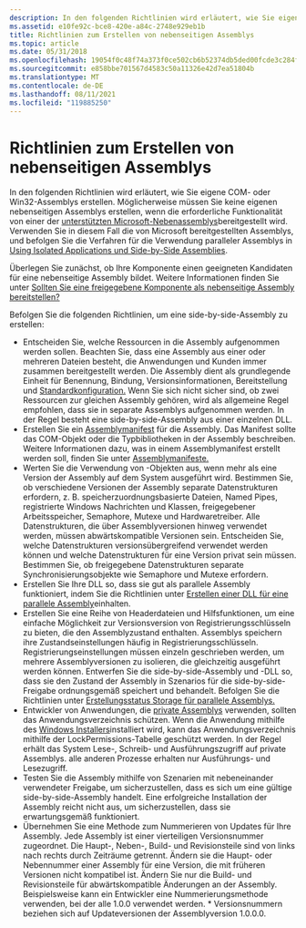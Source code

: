 ```yaml
---
description: In den folgenden Richtlinien wird erläutert, wie Sie eigene COM- oder Win32-Assemblys erstellen.
ms.assetid: e10fe92c-bce8-420e-a84c-2748e929eb1b
title: Richtlinien zum Erstellen von nebenseitigen Assemblys
ms.topic: article
ms.date: 05/31/2018
ms.openlocfilehash: 19054f0c48f74a373f0ce502cb6b52374db5ded00fcde3c284fad2609ba21e5f
ms.sourcegitcommit: e858bbe701567d4583c50a11326e42d7ea51804b
ms.translationtype: MT
ms.contentlocale: de-DE
ms.lasthandoff: 08/11/2021
ms.locfileid: "119885250"
---
```

# <a name="guidelines-for-creating-side-by-side-assemblies"></a>Richtlinien zum Erstellen von nebenseitigen Assemblys

In den folgenden Richtlinien wird erläutert, wie Sie eigene COM- oder Win32-Assemblys erstellen. Möglicherweise müssen Sie keine eigenen nebenseitigen Assemblys erstellen, wenn die erforderliche Funktionalität von einer der [unterstützten Microsoft-Nebenassemblys](supported-microsoft-side-by-side-assemblies.md)bereitgestellt wird. Verwenden Sie in diesem Fall die von Microsoft bereitgestellten Assemblys, und befolgen Sie die Verfahren für die Verwendung paralleler Assemblys in [Using Isolated Applications und Side-by-Side Assemblies](using-isolated-applications-and-side-by-side-assemblies.md).

Überlegen Sie zunächst, ob Ihre Komponente einen geeigneten Kandidaten für eine nebenseitige Assembly bildet. Weitere Informationen finden Sie unter [Sollten Sie eine freigegebene Komponente als nebenseitige Assembly bereitstellen?](should-you-provide-a-shared-component-as-a-side-by-side-assembly.md)

Befolgen Sie die folgenden Richtlinien, um eine side-by-side-Assembly zu erstellen:

-   Entscheiden Sie, welche Ressourcen in die Assembly aufgenommen werden sollen. Beachten Sie, dass eine Assembly aus einer oder mehreren Dateien besteht, die Anwendungen und Kunden immer zusammen bereitgestellt werden. Die Assembly dient als grundlegende Einheit für Benennung, Bindung, Versionsinformationen, Bereitstellung und [Standardkonfiguration.](default-configuration.md) Wenn Sie sich nicht sicher sind, ob zwei Ressourcen zur gleichen Assembly gehören, wird als allgemeine Regel empfohlen, dass sie in separate Assemblys aufgenommen werden. In der Regel besteht eine side-by-side-Assembly aus einer einzelnen DLL.
-   Erstellen Sie ein [Assemblymanifest](manifests.md) für die Assembly. Das Manifest sollte das COM-Objekt oder die Typbibliotheken in der Assembly beschreiben. Weitere Informationen dazu, was in einem Assemblymanifest erstellt werden soll, finden Sie unter [Assemblymanifeste.](assembly-manifests.md)
-   Werten Sie die Verwendung von -Objekten aus, wenn mehr als eine Version der Assembly auf dem System ausgeführt wird. Bestimmen Sie, ob verschiedene Versionen der Assembly separate Datenstrukturen erfordern, z. B. speicherzuordnungsbasierte Dateien, Named Pipes, registrierte Windows Nachrichten und Klassen, freigegebener Arbeitsspeicher, Semaphore, Mutexe und Hardwaretreiber. Alle Datenstrukturen, die über Assemblyversionen hinweg verwendet werden, müssen abwärtskompatible Versionen sein. Entscheiden Sie, welche Datenstrukturen versionsübergreifend verwendet werden können und welche Datenstrukturen für eine Version privat sein müssen. Bestimmen Sie, ob freigegebene Datenstrukturen separate Synchronisierungsobjekte wie Semaphore und Mutexe erfordern.
-   Erstellen Sie Ihre DLL so, dass sie gut als parallele Assembly funktioniert, indem Sie die Richtlinien unter [Erstellen einer DLL für eine parallele Assembly](authoring-a-dll-for-a-side-by-side-assembly.md)einhalten.
-   Erstellen Sie eine Reihe von Headerdateien und Hilfsfunktionen, um eine einfache Möglichkeit zur Versionsversion von Registrierungsschlüsseln zu bieten, die den Assemblyzustand enthalten. Assemblys speichern ihre Zustandseinstellungen häufig in Registrierungsschlüsseln. Registrierungseinstellungen müssen einzeln geschrieben werden, um mehrere Assemblyversionen zu isolieren, die gleichzeitig ausgeführt werden können. Entwerfen Sie die side-by-side-Assembly und -DLL so, dass sie den Zustand der Assembly in Szenarios für die side-by-side-Freigabe ordnungsgemäß speichert und behandelt. Befolgen Sie die Richtlinien unter [Erstellungsstatus Storage für parallele Assemblys.](authoring-state-storage-for-side-by-side-assemblies.md)
-   Entwickler von Anwendungen, die [private Assemblys](/windows/desktop/Msi/private-assemblies) verwenden, sollten das Anwendungsverzeichnis schützen. Wenn die Anwendung mithilfe des [Windows Installers](../msi/windows-installer-portal.md)installiert wird, kann das Anwendungsverzeichnis mithilfe der LockPermissions-Tabelle geschützt werden. In der Regel erhält das System Lese-, Schreib- und Ausführungszugriff auf private Assemblys. alle anderen Prozesse erhalten nur Ausführungs- und Lesezugriff.
-   Testen Sie die Assembly mithilfe von Szenarien mit nebeneinander verwendeter Freigabe, um sicherzustellen, dass es sich um eine gültige side-by-side-Assembly handelt. Eine erfolgreiche Installation der Assembly reicht nicht aus, um sicherzustellen, dass sie erwartungsgemäß funktioniert.
-   Übernehmen Sie eine Methode zum Nummerieren von Updates für Ihre Assembly. Jede Assembly ist einer vierteiligen Versionsnummer zugeordnet. Die Haupt-, Neben-, Build- und Revisionsteile sind von links nach rechts durch Zeiträume getrennt. Ändern sie die Haupt- oder Nebennummer einer Assembly für eine Version, die mit früheren Versionen nicht kompatibel ist. Ändern Sie nur die Build- und Revisionsteile für abwärtskompatible Änderungen an der Assembly. Beispielsweise kann ein Entwickler eine Nummerierungsmethode verwenden, bei der alle 1.0.0 verwendet werden. \* Versionsnummern beziehen sich auf Updateversionen der Assemblyversion 1.0.0.0.

 

 
